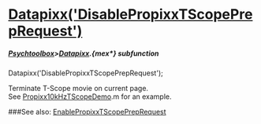 # [Datapixx('DisablePropixxTScopePrepRequest')](Datapixx-DisablePropixxTScopePrepRequest) 
##### [Psychtoolbox](Psychtoolbox)>[Datapixx](Datapixx).{mex*} subfunction

Datapixx('DisablePropixxTScopePrepRequest');

Terminate T-Scope movie on current page.  
See [Propixx10kHzTScopeDemo](Propixx10kHzTScopeDemo).m for an example.  
  


###See also:
[EnablePropixxTScopePrepRequest](Datapixx-EnablePropixxTScopePrepRequest)
